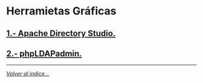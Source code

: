 # Herramietas Gráficas

## [1.- Apache Directory Studio.](./ApacheDirectoryStudio)
## [2.- phpLDAPadmin.](./phpLdapAdmin)
<!-- ## [3.- Ejemplo.](./pgina/ds.ldif) -->
_________________________________________________
*[Volver al indice...](../README.md)*